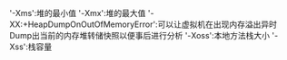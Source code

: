'-Xms':堆的最小值
'-Xmx':堆的最大值
'-XX:+HeapDumpOnOutOfMemoryError':可以让虚拟机在出现内存溢出异时Dump出当前的内存堆转储快照以便事后进行分析
'-Xoss':本地方法栈大小
'-Xss':栈容量
